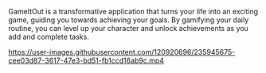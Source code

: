 GameItOut is a transformative application that turns your life into an exciting game, guiding you towards achieving your goals.
By gamifying your daily routine, you can level up your character and unlock achievements as you add and complete tasks. 


https://user-images.githubusercontent.com/120920696/235945675-cee03d87-3617-47e3-bd51-fb1ccd16ab9c.mp4

